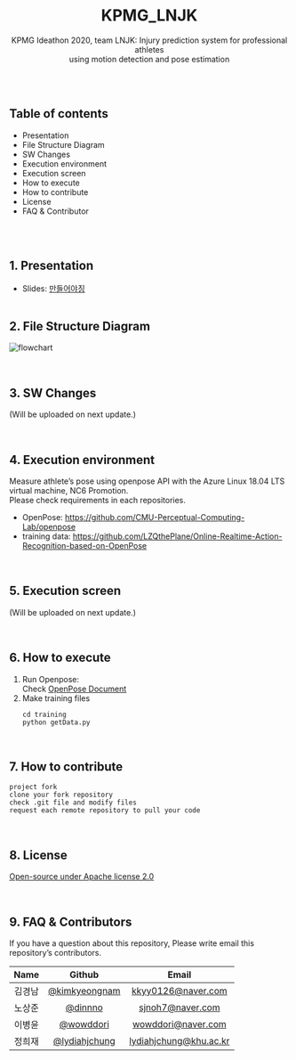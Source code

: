 <div align="center">
  <h1 align="center">KPMG_LNJK</h1>
  <p align="center">
  </p>
  <p align="center">
    KPMG Ideathon 2020, team LNJK: Injury prediction system for professional athletes<br>using motion detection and pose estimation<br>
  </p>
</div>


<br><br>


## Table of contents
* Presentation
* File Structure Diagram
* SW Changes
* Execution environment
* Execution screen
* How to execute
* How to contribute
* License
* FAQ & Contributor

<br><br>

## 1. Presentation
* Slides: [만들어야징](올려야징)
<br><br>

## 2. File Structure Diagram
![flowchart](https://user-images.githubusercontent.com/38764035/74905504-ba893780-53f1-11ea-9025-02e3505e49e7.png)

<br>

## 3. SW Changes
(Will be uploaded on next update.)

<br>

## 4. Execution environment 
Measure athlete’s pose using openpose API with the Azure Linux 18.04 LTS virtual machine, NC6 Promotion.  
Please check requirements in each repositories.
* OpenPose: https://github.com/CMU-Perceptual-Computing-Lab/openpose
* training data: https://github.com/LZQthePlane/Online-Realtime-Action-Recognition-based-on-OpenPose

<br>

## 5. Execution screen
(Will be uploaded on next update.)

<br>

## 6. How to execute
1. Run Openpose:  
   Check [OpenPose Document](https://github.com/CMU-Perceptual-Computing-Lab/openpose/tree/master/doc)
2. Make training files
   ```
   cd training 
   python getData.py 
   ```
<br>

## 7. How to contribute
```
project fork
clone your fork repository
check .git file and modify files
request each remote repository to pull your code
```
<br>

## 8. License
[Open-source under Apache license 2.0](https://tldrlegal.com/license/apache-license-2.0-(apache-2.0))

<br>

## 9. FAQ & Contributors
If you have a question about this repository, Please write email this repository’s contributors.

|Name|Github|Email|
|:--:|:--:|:--:|
|김경남|[@kimkyeongnam](https://github.com/kimkyeongnam)|kkyy0126@naver.com|
|노상준|[@dinnno](https://github.com/dinnno)|sjnoh7@naver.com|
|이병윤|[@wowddori](https://github.com/wowddori)|wowddori@naver.com|
|정희재|[@lydiahjchung](https://github.com/lydiahjchung)|lydiahjchung@khu.ac.kr|
